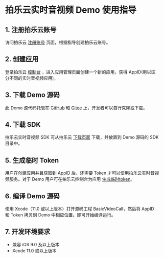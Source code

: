 # 拍乐云实时音视频 Demo 使用指导

## 1. 注册拍乐云账号
访问拍乐云 [注册账号](https://console.pano.video/#/user/register) 页面，根据指导创建拍乐云账号。

## 2. 创建应用
登录拍乐云 [控制台](https://console.pano.video/) ，进入应用管理页面创建一个新的应用，获得 AppID(用以区分不同的实时音视频应用)。

## 3. 下载 Demo 源码
此 Demo 源代码托管在 [GitHub](https://github.com/PanoVideo) 和 [Gitee](https://gitee.com/pano-video) 上，开发者可以自行克隆或下载。

## 4. 下载 SDK
拍乐云实时音视频 SDK 可从拍乐云 [下载页面](https://www.pano.video/download.html#sdk) 下载，并放置到 Demo 源码的 SDK 目录中。

## 5. 生成临时 Token
用户在创建应用并且获取到 AppID 后，还需要 Token 才可以使用拍乐云实时音视频服务。对于 Demo 用户可在拍乐云控制台为应用 <a href="https://developer.pano.video/getting-started/firstapp/#14-%E7%94%9F%E6%88%90%E4%B8%B4%E6%97%B6token">生成临时token</a>。

## 6. 编译 Demo 源码
使用 Xcode（11.0 或以上版本）打开源码工程 BasicVideoCall，然后将 AppID 和 Token 拷贝到 Demo 中相应位置，即可开始编译运行。

## 7. 开发环境要求
- 兼容 iOS 9.0 及以上版本
- Xcode 11.0 或以上版本